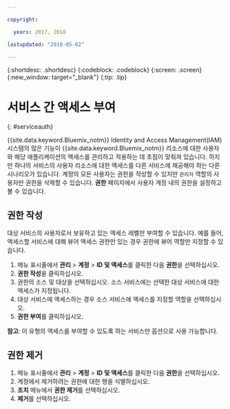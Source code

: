 ```yaml
---

copyright:

  years: 2017, 2018

lastupdated: "2018-05-02"

---
```


{:shortdesc: .shortdesc}
{:codeblock: .codeblock}
{:screen: .screen}
{:new_window: target="_blank"}
{:tip: .tip}


# 서비스 간 액세스 부여
{: #serviceauth}

{{site.data.keyword.Bluemix_notm}} Identity and Access Management(IAM) 시스템의 많은 기능이 {{site.data.keyword.Bluemix_notm}} 리소스에 대한 사용자와 해당 애플리케이션의 액세스를 관리하고 적용하는 데 초점이 맞춰져 있습니다. 하지만 하나의 서비스의 사용자 리소스에 대한 액세스를 다른 서비스에 제공해야 하는 다른 시나리오가 있습니다. 계정의 모든 사용자는 권한을 작성할 수 있지만 `관리자` 역할의 사용자만 권한을 삭제할 수 있습니다. **권한** 페이지에서 사용자 계정 내의 권한을 설정하고 볼 수 있습니다.

## 권한 작성

대상 서비스의 사용자로서 보유하고 있는 액세스 레벨만 부여할 수 있습니다. 예를 들어, 액세스할 서비스에 대해 뷰어 액세스 권한만 있는 경우 권한에 뷰어 역할만 지정할 수 있습니다.

1. 메뉴 표시줄에서 **관리** &gt; **계정** &gt; **ID 및 액세스**를 클릭한 다음 **권한**을 선택하십시오.
2. **권한 작성**을 클릭하십시오.
3. 권한의 소스 및 대상을 선택하십시오. 소스 서비스에는 선택한 대상 서비스에 대한 액세스가 지정됩니다.
4. 대상 서비스에 액세스하는 경우 소스 서비스에 액세스를 지정할 역할을 선택하십시오.
5. **권한 부여**를 클릭하십시오.

**참고**: 이 유형의 액세스를 부여할 수 있도록 하는 서비스만 옵션으로 사용 가능합니다.

## 권한 제거

1. 메뉴 표시줄에서 **관리** &gt; **계정** &gt; **ID 및 액세스**를 클릭한 다음 **권한**을 선택하십시오.
2. 계정에서 제거하려는 권한에 대한 행을 식별하십시오.
3. **조치** 메뉴에서 **권한 제거**를 선택하십시오.
5. **제거**를 선택하십시오.
